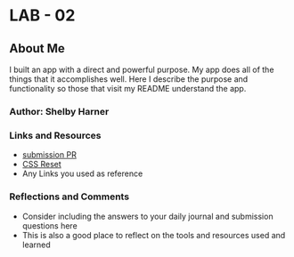 # LAB - 02

## About Me

I built an app with a direct and powerful purpose. My app does all of the things that it accomplishes well. Here  I describe the purpose and functionality so those that visit my README understand the app.

### Author: Shelby Harner

### Links and Resources
* [submission PR](http://xyz.com)
* [CSS Reset](https://meyerweb.com/eric/tools/css/reset)
* Any Links you used as reference

### Reflections and Comments
* Consider including the answers to your daily journal and submission questions here
* This is also a good place to reflect on the tools and resources used and learned